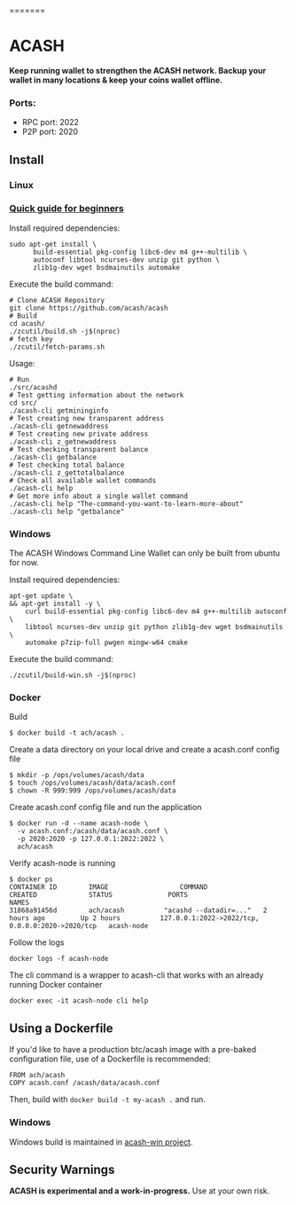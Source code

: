 =======
# ACASH
**Keep running wallet to strengthen the ACASH network. Backup your wallet in many locations & keep your coins wallet offline.**

### Ports:
- RPC port: 2022
- P2P port: 2020

Install
-----------------
### Linux

### [Quick guide for beginners](https://github.com/acash/acash/wiki/Quick-guide-for-beginners)

Install required dependencies:
```{r, engine='bash'}
sudo apt-get install \
      build-essential pkg-config libc6-dev m4 g++-multilib \
      autoconf libtool ncurses-dev unzip git python \
      zlib1g-dev wget bsdmainutils automake
```

Execute the build command:
```{r, engine='bash'}
# Clone ACASH Repository
git clone https://github.com/acash/acash
# Build
cd acash/
./zcutil/build.sh -j$(nproc)
# fetch key
./zcutil/fetch-params.sh
```

Usage:
```{r, engine='bash'}
# Run
./src/acashd
# Test getting information about the network
cd src/
./acash-cli getmininginfo
# Test creating new transparent address
./acash-cli getnewaddress
# Test creating new private address
./acash-cli z_getnewaddress
# Test checking transparent balance
./acash-cli getbalance
# Test checking total balance 
./acash-cli z_gettotalbalance
# Check all available wallet commands
./acash-cli help
# Get more info about a single wallet command
./acash-cli help "The-command-you-want-to-learn-more-about"
./acash-cli help "getbalance"
```

### Windows
The ACASH Windows Command Line Wallet can only be built from ubuntu for now.

Install required dependencies:
```
apt-get update \
&& apt-get install -y \
    curl build-essential pkg-config libc6-dev m4 g++-multilib autoconf \
    libtool ncurses-dev unzip git python zlib1g-dev wget bsdmainutils \
    automake p7zip-full pwgen mingw-w64 cmake
```

Execute the build command:
```
./zcutil/build-win.sh -j$(nproc)
```

### Docker

Build
```
$ docker build -t ach/acash .
```

Create a data directory on your local drive and create a acash.conf config file
```
$ mkdir -p /ops/volumes/acash/data
$ touch /ops/volumes/acash/data/acash.conf
$ chown -R 999:999 /ops/volumes/acash/data
```

Create acash.conf config file and run the application
```
$ docker run -d --name acash-node \
  -v acash.conf:/acash/data/acash.conf \
  -p 2020:2020 -p 127.0.0.1:2022:2022 \
  ach/acash
```

Verify acash-node is running
```
$ docker ps
CONTAINER ID        IMAGE                  COMMAND                     CREATED             STATUS              PORTS                                              NAMES
31868a91456d        ach/acash          "acashd --datadir=..."   2 hours ago         Up 2 hours          127.0.0.1:2022->2022/tcp, 0.0.0.0:2020->2020/tcp   acash-node
```

Follow the logs
```
docker logs -f acash-node
```

The cli command is a wrapper to acash-cli that works with an already running Docker container
```
docker exec -it acash-node cli help
```

## Using a Dockerfile
If you'd like to have a production btc/acash image with a pre-baked configuration
file, use of a Dockerfile is recommended:

```
FROM ach/acash
COPY acash.conf /acash/data/acash.conf
```

Then, build with `docker build -t my-acash .` and run.

### Windows
Windows build is maintained in [acash-win project](https://github.com/acashcrypto/acash-win).

Security Warnings
-----------------

**ACASH is experimental and a work-in-progress.** Use at your own risk.
